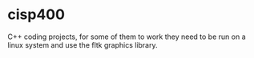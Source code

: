 # cisp400
C++ coding projects, for some of them to work they need to be run on a linux system and use the fltk graphics library.
